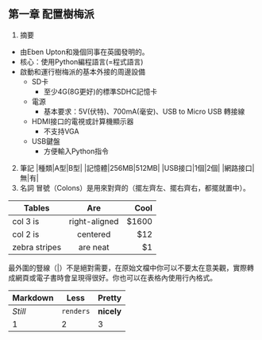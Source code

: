 ## 第一章 配置樹梅派
1. 摘要
+ 由Eben Upton和幾個同事在英國發明的。
+ 核心：使用Python編程語言(=程式語言)
+ 啟動和運行樹梅派的基本外接的周邊設備
    - SD卡
        * 至少4G(8G更好)的標準SDHC記憶卡
    - 電源
        * 基本要求：5V(伏特)、700mA(毫安)、USB to Micro USB 轉接線
    - HDMI接口的電視或計算機顯示器
        * 不支持VGA
    - USB鍵盤
        * 方便輸入Python指令
2. 筆記
|種類|A型|B型|
|記憶體|256MB|512MB|
|USB接口|1個|2個|
|網路接口|無|有|
3. 名詞
冒號（Colons）是用來對齊的（擺左齊左、擺右齊右，都擺就置中）。

| Tables        | Are           | Cool  |
| ------------- |:-------------:| -----:|
| col 3 is      | right-aligned | $1600 |
| col 2 is      | centered      |   $12 |
| zebra stripes | are neat      |    $1 |

最外圍的豎線（|）不是絕對需要，在原始文檔中你可以不要太在意美觀，實際轉成網頁或電子書時會呈現得很好。你也可以在表格內使用行內格式。

Markdown | Less | Pretty
--- | --- | ---
*Still* | `renders` | **nicely**
1 | 2 | 3